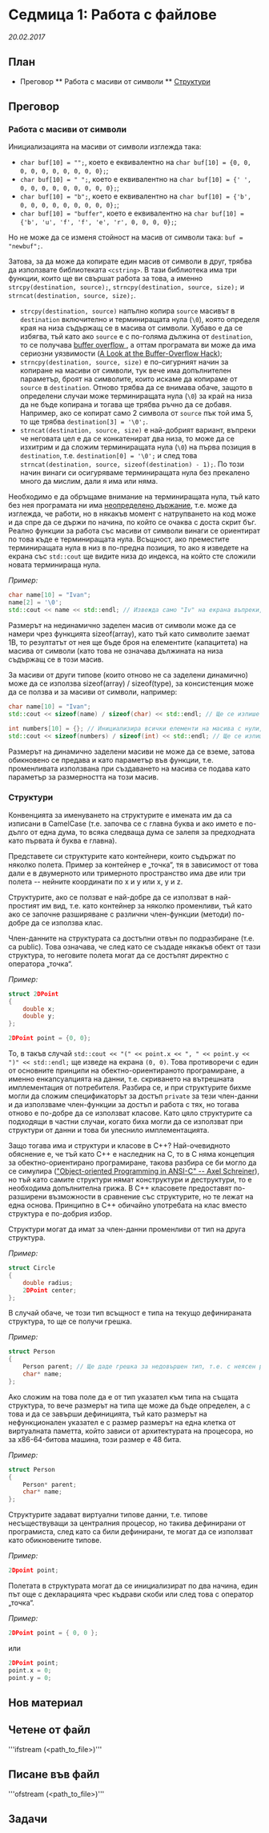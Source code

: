 # Седмица 1: Работа с файлове
*20.02.2017*

## План

* Преговор
** Работа с масиви от символи
** [Структури](#Структури)

## Преговор

### Работа с масиви от символи

Инициализацията на масиви от символи изглежда така:
* `char buf[10] = "";`, което е еквивалентно на `char buf[10] = {0, 0, 0, 0, 0, 0, 0, 0, 0, 0};`;
* `char buf[10] = " ";`, което е еквивалентно на `char buf[10] = {' ', 0, 0, 0, 0, 0, 0, 0, 0, 0};`;
* `char buf[10] = "b";`, което е еквивалентно на `char buf[10] = {'b', 0, 0, 0, 0, 0, 0, 0, 0, 0};`;
* `char buf[10] = "buffer"`, което е еквивалентно на `char buf[10] = {'b', 'u', 'f', 'f', 'e', 'r', 0, 0, 0, 0};`;

Но не може да се изменя стойност на масив от символи така: `buf = "newbuf";`.

Затова, за да може да копирате един масив от символи в друг, трябва да използвате библиотеката `<cstring>`. В тази библиотека има три функции, които ще ви свършат работа за това, а именно `strcpy(destination, source);`,  `strncpy(destination, source, size);` и `strncat(destination, source, size);`.

* `strcpy(destination, source)` напълно копира `source` масивът в `destination` включително и терминиращата нула (`\0`), която определя края на низа съдържащ се в масива от символи. Хубаво е да се избягва, тъй като ако `source` е с по-голяма дължина от `destination`, то се получава [buffer overflow ](https://en.wikipedia.org/wiki/Buffer_overflow), а оттам програмата ви може да има сериозни уязвимости ([A Look at the Buffer-Overflow Hack](http://www.linuxjournal.com/article/2902));
* `strncpy(destination, source, size)` е по-сигурният начин за копиране на масиви от символи, тук вече има допълнителен параметър, броят на символите, които искаме да копираме от `source` в `destination`. Отново трябва да се внимава обаче, защото в определени случаи може терминиращата нула (`\0`) за край на низа да не бъде копирана и тогава ще трябва ръчно да се добавя. Например, ако се копират само 2 символа от `source` пък той има 5, то ще трябва `destination[3] = '\0';`.
* `strncat(destination, source, size)` е най-добрият вариант, въпреки че неговата цел е да се конкатенират два низа, то може да се изхитрим и да сложим терминиращата нула (`\0`) на първа позиция в `destination`, т.е. `destination[0] = '\0';` и след това `strncat(destination, source, sizeof(destination) - 1);`. По този начин винаги си осигуряваме терминиращата нула без прекалено много да мислим, дали я има или няма.

Необходимо е да обръщаме внимание на терминиращата нула, тъй като без нея програмата ни има [неопределено държание](https://en.wikipedia.org/wiki/Undefined_behavior), т.е. може да изглежда, че работи, но в някакъв момент с натрупването на код може и да спре да се държи по начина, по който се очаква с доста скрит бъг. Реално функции за работа със масиви от символи винаги се ориентират по това къде е терминиращата нула. Всъщност, ако преместите терминиращата нула в низ в по-предна позиция,
то ако я изведете на екрана със `std::cout` ще видите низа до индекса, на който сте сложили новата терминираща нула.

*Пример:*
```cpp
char name[10] = "Ivan";
name[2] = '\0';
std::cout << name << std::endl; // Извежда само "Iv" на екрана въпреки, че целият низ е "Ivan"
```

Размерът на нединамично заделен масив от символи може да се намери чрез функцията sizeof(array), като тъй като символите заемат 1B, то резултатът от нея ще бъде броя на елементите (капацитета) на масива от символи (като това не означава дължината на низа съдържащ се в този масив.

За масиви от други типове (които отново не са заделени динамично) може да се използва sizeof(array) / sizeof(type), за консистенция може да се ползва и за масиви от символи, например:

```cpp
char name[10] = "Ivan";
std::cout << sizeof(name) / sizeof(char) << std::endl; // Ще се изпише 10 на екрана, тъй като sizeof(name) = 10 * sizeof(char), а sizeof(char) = 1

int numbers[10] = {}; // Инициализира всички елементи на масива с нули, т.е. става {0, 0, 0, 0, 0, 0, 0, 0, 0, 0}
std::cout << sizeof(numbers) / sizeof(int) << std::endl; // Ще се изпише 10 на екрана, тъй като sizeof(numbers) = 10 * sizeof(int), а sizeof(int) = 4
```

Размерът на динамично заделени масиви не може да се вземе, затова обикновено се предава и като параметър във функции, т.е. променливата използвана при създаването на масива се подава като параметър за размерността на този масив.

### Структури

Конвенцията за именуването на структурите е имената им да са изписани в CamelCase (т.е. започва се с главна буква и ако името е по-дълго от една дума, то всяка следваща дума се залепя за предходната като първата ѝ буква е главна).

Представете си структурите като контейнери, които съдържат по няколко полета. Пример за контейнер е „точка“, тя в зависимост от това дали е в двумерното или тримерното пространство има две или три полета -- нейните координати по x и y или x, y и z.

Структурите, ако се ползват е най-добре да се използват в най-простият им вид, т.е. като контейнер за няколко променливи, тъй като ако се започне разширяване с различни член-функции (методи) по-добре да се използва клас.

Член-данните на структурата са достъпни отвън по подразбиране (т.е. са public). Това означава, че след като се създаде някакъв обект от тази структура, то неговите полета могат да се достъпят директно с оператора „точка“.

*Пример:* 
```cpp
struct 2DPoint
{
    double x;
    double y;
};

2DPoint point = {0, 0}; 
```
То, в такъв случай `std::cout << "(" << point.x << ", " << point.y << ")" << std::endl;` ще изведе на екрана `(0, 0)`. Това противоречи с един от основните принципи на обектно-ориентираното програмиране, а именно енкапсуалцията на данни, т.е. скриването на вътрешната имплементация от потребителя. Разбира се, и при структурите бихме могли да сложим спецификаторът за достъп `private` за тези член-данни и да използваме член-функции за достъп и работа с тях, но тогава отново е по-добре да се
използват класове. Като цяло структурите са подходящи в частни случаи, когато биха могли да се използват при структури от данни и това би улеснило имплементацията. 

Защо тогава има и структури и класове в C++? Най-очевидното обяснение е, че тъй като C++ е наследник на C, то в C няма концепция за обектно-ориентирано програмиране, такова разбира се би могло да се симулира (["Object-oriented Programming in ANSI-C" -- Axel Schreiner](https://www.cs.rit.edu/~ats/books/ooc.pdf)), но тъй като самите структури нямат конструктури и деструктури, то е необходима допълнителна грижа. В C++ класовете предоставят по-разширени възможности в сравнение със структурите,
но те лежат на една основа. Принципно в C++ обичайно употребата на клас вместо структура е по-добрия избор.

Структури могат да имат за член-данни променливи от тип на друга структура.  

*Пример:* 
```cpp
struct Circle
{
    double radius;
    2DPoint center;
};

```

В случай обаче, че този тип всъщност е типа на текущо дефинираната структура, то ще се получи грешка.

*Пример:* 
```cpp
struct Person
{
    Person parent; // Ще даде грешка за недовършен тип, т.е. с неясен размер
    char* name;
};

```

Ако сложим на това поле да е от тип указател към типа на същата структура, то вече размерът на типа ще може да бъде определен, а с това и да се завърши дефиницията, тъй като размерът на нефункционален указател е с размер размерът на една клетка от виртуалната паметта, който зависи от архитектурата на процесора, но за x86-64-битова машина, този размер е 48 бита.

*Пример:* 

```cpp
struct Person
{
    Person* parent;
    char* name;
};

```

Структурите задават виртуални типове данни, т.е. типове несъществуващи за централния процесор, но такива дефинирани от програмиста, след като са били дефинирани, те могат да се използват като обикновените типове.

*Пример:* 

```cpp
2Dpoint point;
```

Полетата в структурата могат да се инициализират по два начина, един път още с декларацията чрес къдрави скоби или след това с оператор „точка“.

*Пример:* 
```cpp
2DPoint point = { 0, 0 };
```
или

```cpp
2DPoint point;
point.x = 0;
point.y = 0;
```

## Нов материал

## Четене от файл

'''ifstream <name> (<path_to_file>)'''


## Писане във файл

'''ofstream <name> (<path_to_file>)'''

## Задачи



